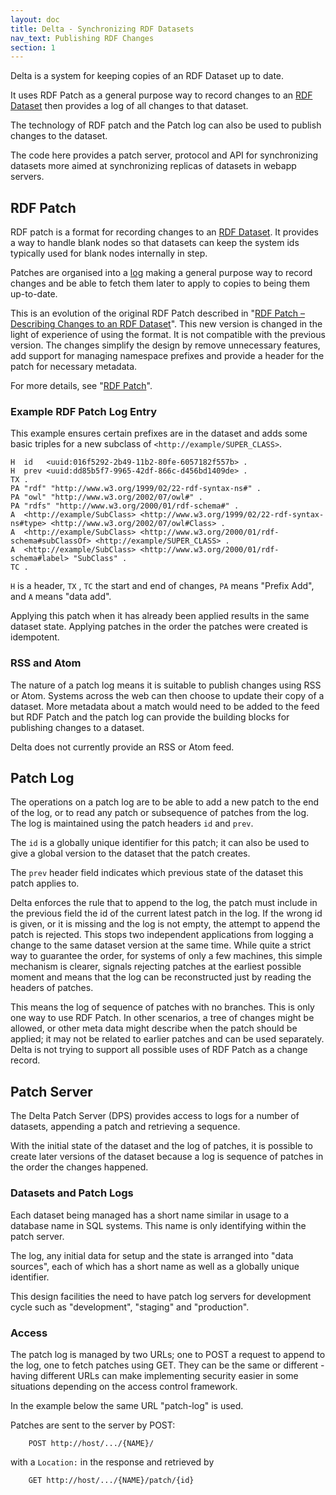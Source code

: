 ```yaml
---
layout: doc
title: Delta - Synchronizing RDF Datasets
nav_text: Publishing RDF Changes
section: 1
---
```

Delta is a system for keeping copies of an RDF Dataset up to date.

It uses RDF Patch as a general purpose way to record changes to
an [RDF Dataset](https://www.w3.org/TR/rdf11-concepts/#section-dataset)
then provides a log of all changes to that dataset.

The technology of RDF patch and the Patch log can also be used to
publish changes to the dataset.

The code here provides a patch server, protocol and API for
synchronizing datasets more aimed at synchronizing replicas of datasets
in webapp servers.

## RDF Patch

RDF patch is a format for recording changes to an
[RDF Dataset](https://www.w3.org/TR/rdf11-concepts/#section-dataset).
It provides a way to handle blank nodes so that datasets can keep the
system ids typically used for blank nodes internally in step.

Patches are organised into a [log](rdf-patch-logs.html) making a general purpose way
to record changes and be able to fetch them later to apply to copies to being
them up-to-date.

This is an evolution of the original RDF Patch described in
"[RDF Patch &ndash; Describing Changes to an RDF Dataset](https://afs.github.io/rdf-delta/rdf-patch.html)".
This new version is changed in the light of experience of using the
format. It is not compatible with the previous version.  The changes
simplify the design by remove unnecessary features, add support for
managing namespace prefixes and provide a header for the patch for
necessary metadata.

For more details, see "[RDF Patch](rdf-patch.html)".

### Example RDF Patch Log Entry

This example ensures certain prefixes are in the dataset and adds some
basic triples for a new subclass of `<http://example/SUPER_CLASS>`.

```
H  id   <uuid:016f5292-2b49-11b2-80fe-6057182f557b> .
H  prev <uuid:dd85b5f7-9965-42df-866c-d456bd1409de> .
TX .
PA "rdf" "http://www.w3.org/1999/02/22-rdf-syntax-ns#" .
PA "owl" "http://www.w3.org/2002/07/owl#" .
PA "rdfs" "http://www.w3.org/2000/01/rdf-schema#" .
A  <http://example/SubClass> <http://www.w3.org/1999/02/22-rdf-syntax-ns#type> <http://www.w3.org/2002/07/owl#Class> .
A  <http://example/SubClass> <http://www.w3.org/2000/01/rdf-schema#subClassOf> <http://example/SUPER_CLASS> .
A  <http://example/SubClass> <http://www.w3.org/2000/01/rdf-schema#label> "SubClass" .
TC .
```

`H` is a header, `TX` , `TC` the start and end of changes, `PA` means "Prefix Add",
and `A` means "data add".

Applying this patch when it has already been applied results in the same
dataset state. Applying patches in the order the patches were
created is idempotent.

### RSS and Atom

The nature of a patch log means it is suitable to publish changes using
RSS or Atom.  Systems across the web can then choose to update their
copy of a dataset.  More metadata about a match would need to be added
to the feed but RDF Patch and the patch log can provide the building
blocks for publishing changes to a dataset.

Delta does not currently provide an RSS or Atom feed.

## Patch Log

The operations on a patch log are to be able to add a new patch to the
end of the log, or to read any patch or subsequence of patches from the
log. The log is maintained using the patch headers  `id` and `prev`.

The `id` is a globally unique identifier for this patch; it can also be
used to give a global version to the dataset that the patch creates.

The `prev` header field indicates which previous state of the
dataset this patch applies to.

Delta enforces the rule that to append to the log, the patch must
include in the previous field the id of the current latest patch in the log.
If the wrong id is given, or it is missing and the log is not empty,
the attempt to append the patch is rejected. This stops two independent applications
from logging a change to the same dataset version at the same time.
While quite a strict way to guarantee the order, for systems of only a
few machines, this simple mechanism is clearer, signals rejecting
patches at the earliest possible moment and means that the log can be
reconstructed just by reading the headers of patches.

This means the log of sequence of patches with no branches.  This is
only one way to use RDF Patch.  In other scenarios, a tree of changes
might be allowed, or other meta data might describe when the patch
should be applied; it may not be related to earlier patches and can be
used separately.  Delta is not trying to support all possible uses of
RDF Patch as a change record.

## Patch Server

The Delta Patch Server (DPS) provides access to logs for a number of datasets,
appending a patch and retrieving a sequence.

With the initial state of the dataset and the log of patches, it is
possible to create later versions of the dataset because a log is
sequence of patches in the order the changes happened.

### Datasets and Patch Logs

Each dataset being managed has a short name similar in usage to a
database name in SQL systems. This name is only identifying within the
patch server.

The log, any initial data for setup and the state is arranged into "data sources",
each of which has a short name as well as a globally unique identifier.

This design facilities the need to have patch log servers for development cycle such as
"development", "staging" and "production".

### Access

The patch log is managed by two URLs; one to POST a request to append to
the log, one to fetch patches using GET.  They can be the same or
different - having different URLs can make implementing security easier
in some situations depending on the access control framework.

In the example below the same URL "patch-log" is used.

Patches are sent to the server by POST:

```
    POST http://host/.../{NAME}/
```
with a `Location:` in the response and retrieved by
```
    GET http://host/.../{NAME}/patch/{id}
```
